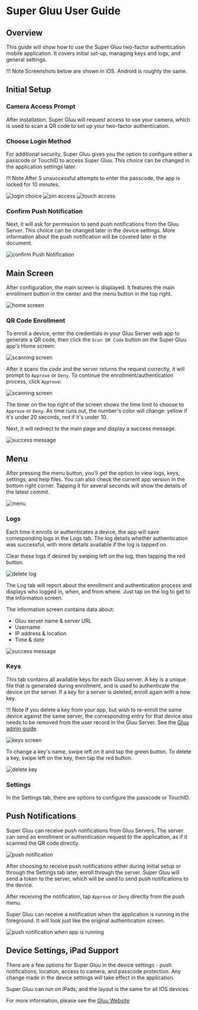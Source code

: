 # Super Gluu User Guide

## Overview
This guide will show how to use the Super Gluu two-factor authentication mobile application. It covers initial set-up, managing keys and logs, and general settings.

!!! Note
    Screenshots below are shown in iOS. Android is roughly the same. 
    
## Initial Setup

### Camera Access Prompt
After installation, Super Gluu will request access to use your camera, which is used to scan a QR code to set up your two-factor authentication.

### Choose Login Method

For additional security, Super Gluu gives you the option to configure either a passcode or TouchID to access Super Gluu. This choice can be changed in the application settings later.

!!! Note
    After 5 unsuccessful attempts to enter the passcode, the app is locked for 10 minutes.

![login choice](../img/user-guide/choose_login.jpg)
![pin access](../img/user-guide/pin_settings.jpg)
![touch access](../img/user-guide/touch_id_settings.jpg)

### Confirm Push Notification

Next, it will ask for permission to send push notifications from the Gluu Server. This choice can be changed later in the device settings. More information about the push notification will be covered later in the document.

![confirm Push Notification](../img/user-guide/push_notifications.jpg)

## Main Screen

After configuration, the main screen is displayed. It features the main enrollment button in the center and the menu button in the top right.

![home screen](../img/user-guide/main_page.jpg)

### QR Code Enrollment

To enroll a device, enter the credentials in your Gluu Server web app to generate a QR code, then click the `Scan QR Code` button on the Super Gluu app's Home screen:

![scanning screen](../img/user-guide/qr_code.jpg)

After it scans the code and the server returns the request correctly, it will prompt to `Approve` or `Deny`. To continue the enrollment/authentication process, click `Approve`:

![scanning screen](../img/user-guide/approve_prompt.jpg)

The timer on the top right of the screen shows the time limit to choose to `Approve` or `Deny`. As time runs out, the number's color will change: yellow if it's under 20 seconds, red if it's under 10.

Next, it will redirect to the main page and display a success message.

![success message](../img/user-guide/success.jpg)

## Menu

After pressing the menu button, you'll get the option to view logs, keys, settings, and help files. You can also check the current app version in the bottom right corner. Tapping it for several seconds will show the details of the latest commit.

![menu](../img/user-guide/settings.jpg)

### Logs

Each time it enrolls or authenticates a device, the app will save corresponding logs in the Logs tab. The log details whether authentication was successful, with more details available if the log is tapped on.

Clear these logs if desired by swiping left on the log, then tapping the red button.

![delete log](../img/user-guide/log_delete.jpg)

The Log tab will report about the enrollment and authentication process and displays who logged in, when, and from where. Just tap on the log to get to the information screen. 

The information screen contains data about:

- Gluu server name & server URL
- Username
- IP address & location
- Time & date

![success message](../img/user-guide/log_sample.jpg)

### Keys

This tab contains all available keys for each Gluu server. A key is a unique file that is generated during enrollment, and is used to authenticate the device on the server. If a key for a server is deleted, enroll again with a new key.

!!! Note
    If you delete a key from your app, but wish to re-enroll the same device against the same server, the corresponding entry for that device also needs to be removed from the user record in the Gluu Server. See the [Gluu admin guide](https://gluu.org/docs/ce/user-management/local-user-management/#managing-associated-2fa-devices).  

![keys screen](../img/user-guide/key.jpg)

To change a key's name, swipe left on it and tap the green button. To delete a key, swipe left on the key, then tap the red button.

![delete key](../img/user-guide/key_delete.jpg)

### Settings

In the Settings tab, there are options to configure the passcode or TouchID.

## Push Notifications

Super Gluu can receive push notifications from Gluu Servers. The server can send an enrollment or authentication request to the application, as if it scanned the QR code directly. 

![push notification](../img/user-guide/push_notification.jpg)

After choosing to receive push notifications either during initial setup or through the Settings tab later, enroll through the server. Super Gluu will send a token to the server, which will be used to send push notifications to the device.

After receiving the notification, tap `Approve` or `Deny` directly from the push menu.

Super Gluu can receive a notification when the application is running in the foreground. It will look just like the original authentication screen.

![push notification when app is running](../img/user-guide/approve_prompt.jpg)

## Device Settings, iPad Support

There are a few options for Super Gluu in the device settings - push notifications, location, access to camera, and passcode protection. Any change made in the device settings will take effect in the application.

Super Gluu can run on iPads, and the layout is the same for all IOS devices.

For more information, please see the [Gluu Website](http://gluu.org)
